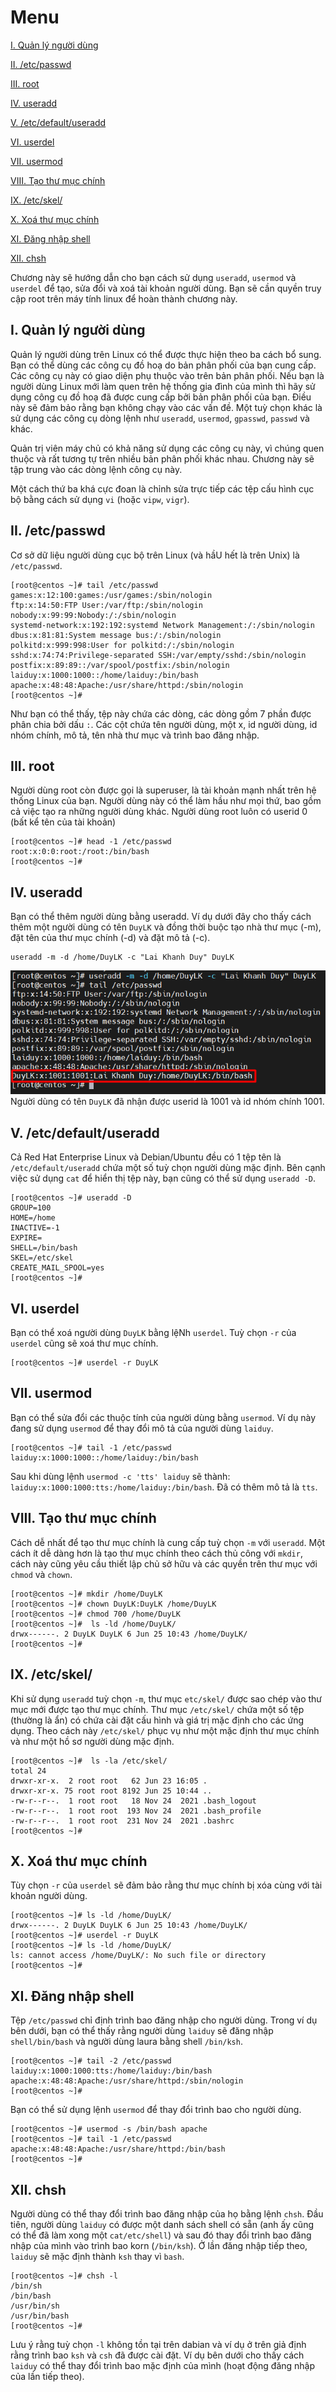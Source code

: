 # Menu
[I. Quản lý người dùng](#quan_ly_nguoi_dung)

[II. /etc/passwd](#etc_passwd)

[III. root](#root)

[IV. useradd](#useradd)

[V. /etc/default/useradd](#etc_default_useradd)

[VI. userdel](#userdel)

[VII. usermod](#usermod)

[VIII. Tạo thư mục chính](#tao_thu_muc_chinh)

[IX. /etc/skel/](#etc_skel)

[X. Xoá thư mục chính](#xoa_thu_muc_chinh)

[XI. Đăng nhập shell](#dang_nhap_shell)

[XII. chsh](#chsh)







Chương này sẽ hướng dẫn cho bạn cách sử dụng `useradd`, `usermod` và `userdel` để tạo, sửa đổi  và xoá tài khoản người dùng. Bạn sẽ cần quyền truy cập root trên máy tính linux để hoàn thành chương này.

<a name="quan_ly_nguoi_dung"></a>

## I. Quản lý người dùng
Quản lý người dùng trên Linux có thể được thực hiện theo ba cách bổ sung. Bạn có thể dùng các công cụ đồ hoạ do bản phân phối của bạn cung cấp. Các công cụ này có giao diện phụ thuộc vào trên bản phân phối. Nếu bạn là người dùng Linux mới làm quen trên hệ thống gia đình của mình thì hãy sử dụng công cụ đồ hoạ đã được cung cấp bởi bản phân phối của bạn. Điều này sẽ đảm bảo rằng bạn không chạy vào các vấn đề. Một tuỳ chọn khác là sử dụng các công cụ dòng lệnh như `useradd`, `usermod`, `gpasswd`, `passwd` và khác.

Quản trị viên máy chủ có khả năng sử dụng các công cụ này, vì chúng quen thuộc và rất tương tự trên nhiều bản phân phối khác nhau. Chương này sẽ tập trung vào các dòng lệnh công cụ này.

Một cách thứ ba khá cực đoan là chỉnh sửa trực tiếp các tệp cấu hình cục bộ bằng cách sử dụng `vi` (hoặc `vipw`, `vigr`). 

<a name="etc_passwd"></a>

## II. /etc/passwd
Cơ sở dữ liệu người dùng cục bộ trên Linux (và hầU hết là trên Unix) là `/etc/passwd`.
```
[root@centos ~]# tail /etc/passwd
games:x:12:100:games:/usr/games:/sbin/nologin
ftp:x:14:50:FTP User:/var/ftp:/sbin/nologin
nobody:x:99:99:Nobody:/:/sbin/nologin
systemd-network:x:192:192:systemd Network Management:/:/sbin/nologin
dbus:x:81:81:System message bus:/:/sbin/nologin
polkitd:x:999:998:User for polkitd:/:/sbin/nologin
sshd:x:74:74:Privilege-separated SSH:/var/empty/sshd:/sbin/nologin
postfix:x:89:89::/var/spool/postfix:/sbin/nologin
laiduy:x:1000:1000::/home/laiduy:/bin/bash
apache:x:48:48:Apache:/usr/share/httpd:/sbin/nologin
[root@centos ~]#
```

Như bạn có thể thấy, tệp này chứa các dòng, các dòng gồm 7 phần được phân chia bởi dấu `:`. Các cột chứa tên người dùng, một x, id người dùng, id nhóm chính, mô tả, tên nhà thư mục và trình bao đăng nhập.

<a name="root"></a>

## III. root
Người dùng root còn được gọi là superuser, là tài khoản mạnh nhất trên hệ thống Linux của bạn. Người dùng này có thể làm hầu như mọi thứ, bao gồm cả việc tạo ra những người dùng khác. Người dùng root luôn có userid 0 (bất kể tên của tài khoản)
```
[root@centos ~]# head -1 /etc/passwd
root:x:0:0:root:/root:/bin/bash
[root@centos ~]#
```

<a name="useradd"></a>

## IV. useradd
Bạn có thể thêm người dùng bằng useradd. Ví dụ dưới đây cho thấy cách thêm một người dùng có tên `DuyLK` và đồng thời buộc tạo nhà thư mục (-m), đặt tên của thư mục chính (-d) và đặt mô tả (-c).
```
useradd -m -d /home/DuyLK -c "Lai Khanh Duy" DuyLK
```
![useradd](Pictures/useradd.png)
Người dùng có tên `DuyLK` đã nhận được userid là 1001 và id nhóm chính 1001.

<a name="etc_default_useradd"></a>

## V. /etc/default/useradd
Cả Red Hat Enterprise Linux và Debian/Ubuntu đều có 1 tệp tên là `/etc/default/useradd` chứa một số tuỳ chọn người dùng mặc định. Bên cạnh việc sử dụng `cat` để hiển thị tệp này, bạn cũng có thể sử dụng `useradd -D`.
```
[root@centos ~]# useradd -D
GROUP=100
HOME=/home
INACTIVE=-1
EXPIRE=
SHELL=/bin/bash
SKEL=/etc/skel
CREATE_MAIL_SPOOL=yes
[root@centos ~]#
```

<a name="userdel"></a>

## VI. userdel
Bạn có thể xoá người dùng `DuyLK` bằng lệNh `userdel`. Tuỳ chọn `-r` của `userdel` cũng sẽ xoá thư mục chính.
```
[root@centos ~]# userdel -r DuyLK
```

<a name="usermod"></a>

## VII. usermod
Bạn có thể sửa đổi các thuộc tính của người dùng bằng `usermod`. Ví dụ này đang sử dụng `usermod` để thay đổi mô tả của người dùng `laiduy`.
```
[root@centos ~]# tail -1 /etc/passwd
laiduy:x:1000:1000::/home/laiduy:/bin/bash
```
Sau khi dùng lệnh `usermod -c 'tts' laiduy` sẽ thành: `laiduy:x:1000:1000:tts:/home/laiduy:/bin/bash`.
Đã có thêm mô tả là `tts`.

<a name="tao_thu_muc_chinh"></a>

## VIII. Tạo thư mục chính
Cách dễ nhất để tạo thư mục chính là cung cấp tuỳ chọn `-m` với `useradd`. Một cách ít dễ dàng hơn là tạo thư mục chính theo cách thủ công với `mkdir`, cách này cũng yêu cầu thiết lập chủ sở hữu và các quyền trên thư mục với `chmod` và `chown`.
```
[root@centos ~]# mkdir /home/DuyLK
[root@centos ~]# chown DuyLK:DuyLK /home/DuyLK
[root@centos ~]# chmod 700 /home/DuyLK
[root@centos ~]#  ls -ld /home/DuyLK/
drwx------. 2 DuyLK DuyLK 6 Jun 25 10:43 /home/DuyLK/
[root@centos ~]#
```

<a name="etc_skel"></a>

## IX. /etc/skel/
Khi sử dụng `useradd` tuỳ chọn `-m`, thư mục `etc/skel/` được sao chép vào thư mục mới được tạo thư mục chính. Thư mục `/etc/skel/` chứa một số tệp (thường là ẩn) có chứa cài đặt cấu hình và giá trị mặc định cho các ứng dụng. Theo cách này `/etc/skel/` phục vụ như một mặc định thư mục chính và như một hồ sơ người dùng mặc định.
```
[root@centos ~]#  ls -la /etc/skel/
total 24
drwxr-xr-x.  2 root root   62 Jun 23 16:05 .
drwxr-xr-x. 75 root root 8192 Jun 25 10:44 ..
-rw-r--r--.  1 root root   18 Nov 24  2021 .bash_logout
-rw-r--r--.  1 root root  193 Nov 24  2021 .bash_profile
-rw-r--r--.  1 root root  231 Nov 24  2021 .bashrc
[root@centos ~]#
```

<a name="xoa_thu_muc_chinh"></a>

## X. Xoá thư mục chính
Tùy chọn `-r` của `userdel` sẽ đảm bảo rằng thư mục chính bị xóa cùng với tài khoản người dùng.
```
[root@centos ~]# ls -ld /home/DuyLK/
drwx------. 2 DuyLK DuyLK 6 Jun 25 10:43 /home/DuyLK/
[root@centos ~]# userdel -r DuyLK
[root@centos ~]# ls -ld /home/DuyLK/
ls: cannot access /home/DuyLK/: No such file or directory
[root@centos ~]#
```

<a name="dang_nhap_shell"></a>

## XI. Đăng nhập shell
Tệp `/etc/passwd` chỉ định trình bao đăng nhập cho người dùng. Trong ví dụ bên dưới, bạn có thể thấy rằng người dùng `laiduy` sẽ đăng nhập `shell/bin/bash` và người dùng laura bằng shell `/bin/ksh`.
```
[root@centos ~]# tail -2 /etc/passwd
laiduy:x:1000:1000:tts:/home/laiduy:/bin/bash
apache:x:48:48:Apache:/usr/share/httpd:/sbin/nologin
[root@centos ~]#
```
Bạn có thể sử dụng lệnh `usermod` để thay đổi trình bao cho người dùng.
```
[root@centos ~]# usermod -s /bin/bash apache
[root@centos ~]# tail -1 /etc/passwd
apache:x:48:48:Apache:/usr/share/httpd:/bin/bash
[root@centos ~]#
```

<a name="chsh"></a>

## XII. chsh
Người dùng có thể thay đổi trình bao đăng nhập của họ bằng lệnh `chsh`. Đầu tiên, người dùng `laiduy` có được một danh sách shell có sẵn (anh ấy cũng có thể đã làm xong một `cat/etc/shell`) và sau đó thay đổi trình bao đăng nhập của mình vào trình bao korn (`/bin/ksh`). Ở lần đăng nhập tiếp theo, `laiduy` sẽ mặc định thành `ksh` thay vì `bash`.
```
[root@centos ~]# chsh -l
/bin/sh
/bin/bash
/usr/bin/sh
/usr/bin/bash
[root@centos ~]#
```
Lưu ý rằng tuỳ chọn `-l` không tồn tại trên dabian và ví dụ ở trên giả định rằng trình bao `ksh` và `csh` đã được cài đặt.
Ví dụ bên dưới cho thấy cách `laiduy` có thể thay đổi trình bao mặc định của mình (hoạt động đăng nhập của lần tiếp theo).


